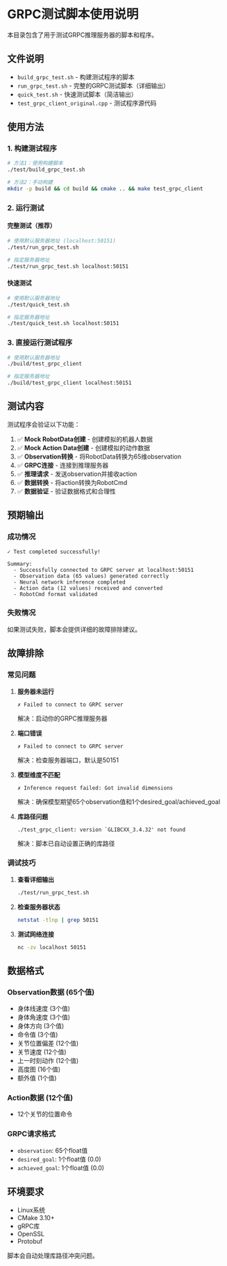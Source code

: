 # GRPC测试脚本使用说明

本目录包含了用于测试GRPC推理服务器的脚本和程序。

## 文件说明

- `build_grpc_test.sh` - 构建测试程序的脚本
- `run_grpc_test.sh` - 完整的GRPC测试脚本（详细输出）
- `quick_test.sh` - 快速测试脚本（简洁输出）
- `test_grpc_client_original.cpp` - 测试程序源代码

## 使用方法

### 1. 构建测试程序

```bash
# 方法1：使用构建脚本
./test/build_grpc_test.sh

# 方法2：手动构建
mkdir -p build && cd build && cmake .. && make test_grpc_client
```

### 2. 运行测试

#### 完整测试（推荐）
```bash
# 使用默认服务器地址 (localhost:50151)
./test/run_grpc_test.sh

# 指定服务器地址
./test/run_grpc_test.sh localhost:50151
```

#### 快速测试
```bash
# 使用默认服务器地址
./test/quick_test.sh

# 指定服务器地址
./test/quick_test.sh localhost:50151
```

### 3. 直接运行测试程序

```bash
# 使用默认服务器地址
./build/test_grpc_client

# 指定服务器地址
./build/test_grpc_client localhost:50151
```

## 测试内容

测试程序会验证以下功能：

1. ✅ **Mock RobotData创建** - 创建模拟的机器人数据
2. ✅ **Mock Action Data创建** - 创建模拟的动作数据
3. ✅ **Observation转换** - 将RobotData转换为65维observation
4. ✅ **GRPC连接** - 连接到推理服务器
5. ✅ **推理请求** - 发送observation并接收action
6. ✅ **数据转换** - 将action转换为RobotCmd
7. ✅ **数据验证** - 验证数据格式和合理性

## 预期输出

### 成功情况
```
✓ Test completed successfully!

Summary:
  - Successfully connected to GRPC server at localhost:50151
  - Observation data (65 values) generated correctly
  - Neural network inference completed
  - Action data (12 values) received and converted
  - RobotCmd format validated
```

### 失败情况
如果测试失败，脚本会提供详细的故障排除建议。

## 故障排除

### 常见问题

1. **服务器未运行**
   ```
   ✗ Failed to connect to GRPC server
   ```
   解决：启动你的GRPC推理服务器

2. **端口错误**
   ```
   ✗ Failed to connect to GRPC server
   ```
   解决：检查服务器端口，默认是50151

3. **模型维度不匹配**
   ```
   ✗ Inference request failed: Got invalid dimensions
   ```
   解决：确保模型期望65个observation值和1个desired_goal/achieved_goal

4. **库路径问题**
   ```
   ./test_grpc_client: version `GLIBCXX_3.4.32' not found
   ```
   解决：脚本已自动设置正确的库路径

### 调试技巧

1. **查看详细输出**
   ```bash
   ./test/run_grpc_test.sh
   ```

2. **检查服务器状态**
   ```bash
   netstat -tlnp | grep 50151
   ```

3. **测试网络连接**
   ```bash
   nc -zv localhost 50151
   ```

## 数据格式

### Observation数据 (65个值)
- 身体线速度 (3个值)
- 身体角速度 (3个值)
- 身体方向 (3个值)
- 命令值 (3个值)
- 关节位置偏差 (12个值)
- 关节速度 (12个值)
- 上一时刻动作 (12个值)
- 高度图 (16个值)
- 额外值 (1个值)

### Action数据 (12个值)
- 12个关节的位置命令

### GRPC请求格式
- `observation`: 65个float值
- `desired_goal`: 1个float值 (0.0)
- `achieved_goal`: 1个float值 (0.0)

## 环境要求

- Linux系统
- CMake 3.10+
- gRPC库
- OpenSSL
- Protobuf

脚本会自动处理库路径冲突问题。 